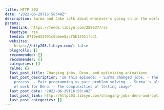 ```yaml
---
title: HTTP 203
date: "2022-06-29T16:58:48Z"
description: Surma and Jake talk about whatever's going on in the world of web development.
params:
  feedlink: https://feeds.libsyn.com/259637/rss
  feedtype: rss
  feedid: 8710ed52991c6bbee5acf5b14911fcd1
  websites:
    https://http203.libsyn.com/: false
  blogrolls: []
  recommended: []
  recommender: []
  categories: []
  relme: {}
  last_post_title: Changing jobs, Deno, and optimizing animations
  last_post_description: 'In this episode: - Surma changed jobs. - The Shopify interview
    process. - Pair programming vs pair problem solving. - Surma''s also doing bits
    of work for Deno. - The complexities of testing image'
  last_post_date: "2022-06-29T16:58:48Z"
  last_post_link: http://http203.libsyn.com/changing-jobs-deno-and-optimizing-animations
  last_post_categories: []
---
```

